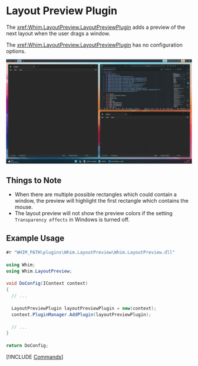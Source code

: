 # Layout Preview Plugin

The <xref:Whim.LayoutPreview.LayoutPreviewPlugin> adds a preview of the next layout when the user drags a window.

The <xref:Whim.LayoutPreview.LayoutPreviewPlugin> has no configuration options.

![Layout preview demo](../../images/layout-preview-demo.gif)

## Things to Note

- When there are multiple possible rectangles which could contain a window, the preview will highlight the first rectangle which contains the mouse.
- The layout preview will not show the preview colors if the setting `Transparency effects` in Windows is turned off.

## Example Usage

```csharp
#r "WHIM_PATH\plugins\Whim.LayoutPreview\Whim.LayoutPreview.dll"

using Whim;
using Whim.LayoutPreview;

void DoConfig(IContext context)
{
  // ...

  LayoutPreviewPlugin layoutPreviewPlugin = new(context);
  context.PluginManager.AddPlugin(layoutPreviewPlugin);

  // ...
}

return DoConfig;

```

[!INCLUDE [Commands](../../_common/plugins/layout-preview.md)]
